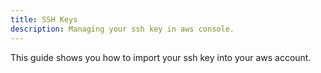 ```yaml
---
title: SSH Keys
description: Managing your ssh key in aws console.
---
```


This guide shows you how to import your ssh key into your aws account.
